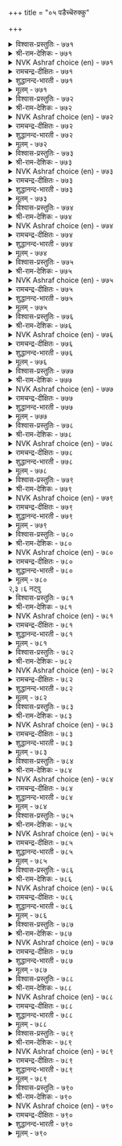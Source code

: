 +++
title = "०५ पडैच्चॆरुक्कु"

+++


<details><summary>विश्वास-प्रस्तुतिः - ७७१</summary>

ऎन्नैमुन् निल्लन्मिन् तॆव्विर् पलरॆन्नै  
मुन्निण्ड्रु कल्निन् ऱवर्।       ७७१
</details>

<details><summary>श्री-राम-देशिकः - ७७१</summary>

अधिकारः ७८. सेनादार्ढ्यम्  
बहवोऽस्मत्पतेरग्रे हताः पाषाणतां गताः ।  
अस्मद्भूपपुरो नैव स्थातव्यं भोश्च शात्रवाः ॥ ७७१॥
</details>

<details><summary>NVK Ashraf choice (en) - ७७१</summary>

०७७१
"Foes! Don't stand before my chief.
Many who stood now stand as stones!" *
(P.S. Sundaram)
</details>

<details><summary>रामचन्द्र-दीक्षितः - ७७१</summary>

771\. eṉṉai muṉ nillaṉmiṉ-tevvir! palar, eṉṉai  
muṉ niṉṟu kal niṉṟavar.

771\. O, Enemies! Do not stand in front of our Lord; for many who stood before him are now standing as hero-stones.  
</details>

<details><summary>शुद्धानन्द-भारती - ७७१</summary>

1\. என்னைமுன் நில்லன்மின் தெவ்விர் பலர்என்னை  
முன்நின்று கல்நின் றவர்.  
Stand not before my chief, O foes!  
Many who stood, in stones repose.        771  
</details>

<details><summary>मूलम् - ७७१</summary>

ऎन्नैमुन् निल्लन्मिन् तॆव्विर् पलरॆन्नै  
मुन्निण्ड्रु कल्निन् ऱवर्।       ७७१
</details>

<details><summary>विश्वास-प्रस्तुतिः - ७७२</summary>

कान मुयलॆय्द अम्बिनिल् यानै  
पिऴैत्तवेल् एन्दल् इनिदु।       ७७२
</details>

<details><summary>श्री-राम-देशिकः - ७७२</summary>

अमोघं बाणमुत्सृज्य शशे प्राप्तो जयो वृथा ।  
गजे प्रयुक्तबाणस्तु मोघोऽपि स्याज्जयावहः ॥ ७७२॥
</details>

<details><summary>NVK Ashraf choice (en) - ७७२</summary>

०७७२
Better collect the spear that missed an elephant
Than the arrow that killed a hare. *
(P.S. Sundaram)
</details>

<details><summary>रामचन्द्र-दीक्षितः - ७७२</summary>

772\. kāṉa muyal eyta ampiṉil, yāṉai  
piḻaitta vēl ēntal iṉitu.

772\. Better to bear the spear hurled against an elephant, though it misses its aim, than the arrow aimed against a hare in the forest.  
</details>

<details><summary>शुद्धानन्द-भारती - ७७२</summary>

2\. கான முயலெய்த அம்பினில் யானை  
பிழைத்தவேல் ஏந்தல் இனிது.  
To lift a lance that missed a tusker  
Is prouder than shaft that hit a hare.        772  
</details>

<details><summary>मूलम् - ७७२</summary>

कान मुयलॆय्द अम्बिनिल् यानै  
पिऴैत्तवेल् एन्दल् इनिदु।       ७७२
</details>

<details><summary>विश्वास-प्रस्तुतिः - ७७३</summary>

पेराण्मै ऎन्ब तऱुगण्ऒन् ऱुट्रक्काल्  
ऊराण्मै मट्रदन् ऎह्हु³।       ७७३
</details>

<details><summary>श्री-राम-देशिकः - ७७३</summary>

अरिभिस्सह निर्भीत्या योधनं वीरलक्षणम् ।  
प्राप्ते खेदे रिपोः साह्यकर्ता वीर्यवतां वरः ॥ ७७३॥
</details>

<details><summary>NVK Ashraf choice (en) - ७७३</summary>

०७७३
Fierce courage is what they call valour,
But to help a foe in distress cuts deeper. *
(Satguru Subramuniyaswami), (P.S. Sundaram)
</details>

<details><summary>रामचन्द्र-दीक्षितः - ७७३</summary>

773\. pēr āṇmai eṉpa, taṟukaṇ; oṉṟu uṟṟakkāl,  
ūrāṇmai maṟṟu ataṉ eḵku.

773\. Fearlessness is a manly virtue; but in distress, mercy is its keen edge.  
</details>

<details><summary>शुद्धानन्द-भारती - ७७३</summary>

3\. பேராண்மை என்ப தறுகண்ஒன் றுற்றக்கால்  
ஊராண்மை மற்றதன் எஃகு.  
Valour is fight with fierce courage  
Mercy to the fallen is its edge.        773  
</details>

<details><summary>मूलम् - ७७३</summary>

पेराण्मै ऎन्ब तऱुगण्ऒन् ऱुट्रक्काल्  
ऊराण्मै मट्रदन् ऎह्हु³।       ७७३
</details>

<details><summary>विश्वास-प्रस्तुतिः - ७७४</summary>

कैवेल् कळिट्रॊडु पोक्कि वरुबवन्  
मॆय्वेल् पऱिया नगुम्।       ७७४
</details>

<details><summary>श्री-राम-देशिकः - ७७४</summary>

स्थितं शूलं गजे मुक्त्वा समीपस्थे गजान्तरे ।  
अन्वेष्टाऽन्यस्य शूलस्य वक्षःस्थं प्राप्य तुष्यति ॥ ७७४॥
</details>

<details><summary>NVK Ashraf choice (en) - ७७४</summary>

०७७४
Losing his spear hurled at a tusker,
A hero grabs happily the one that pierced him. *
(P.S. Sundaram)
</details>

<details><summary>रामचन्द्र-दीक्षितः - ७७४</summary>

774\. kai vēl kaḷiṟṟoṭu pōkki varupavaṉ  
mey vēl paṟiyā, nakum.

774\. The warrior who hurls his spear against an advancing elephant enjoys to pull it from his body.  
</details>

<details><summary>शुद्धानन्द-भारती - ७७४</summary>

4\. கைவேல் களிற்றொடு போக்கி வருபவன்  
மெய்வேல் பறியா நகும்.  
At the tusker he flings his lance  
One in body smiles another chance.        774  
</details>

<details><summary>मूलम् - ७७४</summary>

कैवेल् कळिट्रॊडु पोक्कि वरुबवन्  
मॆय्वेल् पऱिया नगुम्।       ७७४
</details>

<details><summary>विश्वास-प्रस्तुतिः - ७७५</summary>

विऴित्तगण् वेल्गॊण टॆऱिय अऴित्तिमैप्पिन्  
ऒट्टण्ड्रो वन्ग णवर्क्कु।       ७७५
</details>

<details><summary>श्री-राम-देशिकः - ७७५</summary>

रिपुशूलागमं रोषात् पश्यतो नयानद्वयम् ।  
सनिमेषं यदि भवेत् तत् पराजयलक्षणम् ॥ ७७५॥
</details>

<details><summary>NVK Ashraf choice (en) - ७७५</summary>

०७७५
Is it not shameful for a hero to even let his
Watchful eyes wink when a spear is hurled?
(N.V.K. Ashraf)
</details>

<details><summary>रामचन्द्र-दीक्षितः - ७७५</summary>

775\. viḻitta kaṇ vēl koṇṭu eṟiya, aḻittu imaippiṉ,  
ōṭṭu aṉṟō, vaṉkaṇavarkku?.

775\. If the fierce look (of a warrior) winks at a dart aimed at him, it is tantamount to a retreat.  
</details>

<details><summary>शुद्धानन्द-भारती - ७७५</summary>

5\. விழித்தகண் வேல்கொண் டெறிய அழித்திமைப்பின்  
ஒட்டன்றோ வன்க ணவர்க்கு.  
When lances dart if heroes wink  
"It is a rout" the world will think.        775  
</details>

<details><summary>मूलम् - ७७५</summary>

विऴित्तगण् वेल्गॊण टॆऱिय अऴित्तिमैप्पिन्  
ऒट्टण्ड्रो वन्ग णवर्क्कु।       ७७५
</details>

<details><summary>विश्वास-प्रस्तुतिः - ७७६</summary>

विऴुप्पुण् पडादनाळ् ऎल्लाम् वऴुक्किनुळ्  
वैक्कुम्दन् नाळै ऎडुत्तु।       ७७६
</details>

<details><summary>श्री-राम-देशिकः - ७७६</summary>

निजोरसि मुखे बाणताडनं त्वनवाप्य तु ।  
अतीतान् दिवसान् युद्धे वीरो व्यर्थान् हि मन्यते ॥ ७७६॥
</details>

<details><summary>NVK Ashraf choice (en) - ७७६</summary>

०७७६
The brave shall deem all the days devoid of battle wounds
As days gone waste.
( Shuddhananda Bharatiar), (P.S. Sundaram)
</details>

<details><summary>रामचन्द्र-दीक्षितः - ७७६</summary>

776\. viḻuppuṇ paṭāta nāḷ ellām vaḻukkiṉuḷ  
vaikkum, taṉ nāḷai eṭuttu.

776\. Reflecting on the days past, a hero regards those days vain in which he has not received a wound.  
</details>

<details><summary>शुद्धानन्द-भारती - ७७६</summary>

6\. விழுப்புண் படாதநாள் எல்லாம் வழுக்கினுள்  
வைக்கும்தன் நாளை எடுத்து.  
The brave shall deem the days as vain  
Which did not battle-wounds sustain.        776  
</details>

<details><summary>मूलम् - ७७६</summary>

विऴुप्पुण् पडादनाळ् ऎल्लाम् वऴुक्किनुळ्  
वैक्कुम्दन् नाळै ऎडुत्तु।       ७७६
</details>

<details><summary>विश्वास-प्रस्तुतिः - ७७७</summary>

सुऴलुम् इसैवेण्डि वेण्डा उयिरार्  
कऴल्याप्पुक् कारिगै नीर्त्तु।       ७७७
</details>

<details><summary>श्री-राम-देशिकः - ७७७</summary>

स्थिरकीर्तिकृते युद्धे प्राणानपि विमुञ्चताम् ।  
पादबद्धा श‍ृङ्खला स्यात् अलङ्कारप्रयोजना ॥ ७७७॥
</details>

<details><summary>NVK Ashraf choice (en) - ७७७</summary>

०७७७
That hero, who gives up his life for fame,
Is worthy of being adorned with the anklet. *
(P.S. Sundaram)
</details>

<details><summary>रामचन्द्र-दीक्षितः - ७७७</summary>

777\. cuḻalum icai vēṇṭi, vēṇṭā uyirār  
kaḻal yāppuk kārikai nīrttu.

777\. The anklet is a fitting adornment to warriors who fight fearless of life for a world-wide reputation.  
</details>

<details><summary>शुद्धानन्द-भारती - ७७७</summary>

7\. சுழலும் இசைவேண்டி வேண்டா உயிரார்  
கழல்யாப்புக் காரிகை நீர்த்து.  
Their anklets aloud jingle their name  
Who sacrifice their life for fame.        777  
</details>

<details><summary>मूलम् - ७७७</summary>

सुऴलुम् इसैवेण्डि वेण्डा उयिरार्  
कऴल्याप्पुक् कारिगै नीर्त्तु।       ७७७
</details>

<details><summary>विश्वास-प्रस्तुतिः - ७७८</summary>

उऱिन्उयिर् अञ्जा मऱवर् इऱैवन्  
सॆऱिनुम् सीर्गुण्ड्रल् इलर्।       ७७८
</details>

<details><summary>श्री-राम-देशिकः - ७७८</summary>

प्राणान् तृणसमान् मत्वा प्रविशन्तो रणाङ्गणम् ।  
वीरा भूपैर्वारिताश्च विरमन्ति न ते ततः ॥ ७७८॥
</details>

<details><summary>NVK Ashraf choice (en) - ७७८</summary>

०७७८
Even a king's wrath cannot hold back heroes
Who do not fear their lives in battle. *
(P.S. Sundaram), (Satguru Subramuniyaswami)
</details>

<details><summary>रामचन्द्र-दीक्षितः - ७७८</summary>

778\. uṟiṉ, uyir añcā maṟavar, iṟaivaṉ  
ceṟiṉum, cīr kuṉṟal ilar.

778\. Warriors unmindful of their lives in battle will not be daunted even by the wrath of their obstructing monarch.  
</details>

<details><summary>शुद्धानन्द-भारती - ७७८</summary>

8\. உறின்உயிர் அஞ்சா மறவர் இறைவன்  
செறினும்சீர் குன்றல் இலர்.  
The king may chide, they pursue strife;  
They fear loss of glory; not life.        778  
</details>

<details><summary>मूलम् - ७७८</summary>

उऱिन्उयिर् अञ्जा मऱवर् इऱैवन्  
सॆऱिनुम् सीर्गुण्ड्रल् इलर्।       ७७८
</details>

<details><summary>विश्वास-प्रस्तुतिः - ७७९</summary>

इऴैत्तदु इगवामैच् चावारै यारे  
पिऴैत्तदु ऒऱुक्किऱ्पवर्।       ७७९
</details>

<details><summary>श्री-राम-देशिकः - ७७९</summary>

स्वप्रतिज्ञाभङ्गभिया समरे मर्तुमिच्छतः ।  
वीरस्य दण्डनं दातुं को वा शक्तो भवेद् भुवि ॥ ७७९॥
</details>

<details><summary>NVK Ashraf choice (en) - ७७९</summary>

०७७९
Who dares to despise a man for not fulfilling
A pledge he died to fulfill?
(P.S. Sundaram)
</details>

<details><summary>रामचन्द्र-दीक्षितः - ७७९</summary>

779\. iḻaittatu ikavāmaic cāvārai, yārē,  
piḻaittatu oṟukkiṟpavar?.

779\. Who can find fault with those (soldiers) who will lay down their lives to fulfil their vow?  
</details>

<details><summary>शुद्धानन्द-भारती - ७७९</summary>

9\. இழைத்தது இகவாமைச் சாவாரை யாரே  
பிழைத்தது ஒறுக்கிற் பவர்.  
Who will blame the heroes that lose  
Their lives in war to keep their vows?        779  
</details>

<details><summary>मूलम् - ७७९</summary>

इऴैत्तदु इगवामैच् चावारै यारे  
पिऴैत्तदु ऒऱुक्किऱ्पवर्।       ७७९
</details>

<details><summary>विश्वास-प्रस्तुतिः - ७८०</summary>

पुरन्दार्गण् नीर्मल्गच् चागिऱ्पिन् साक्काडु  
इरन्दुगोळ् तक्कदु उडैत्तु।       ७८०
</details>

<details><summary>श्री-राम-देशिकः - ७८०</summary>

स्वीयं भूपं चाश्रुपातपर्वकं शेदयन् भटः ।  
मृतश्चत् प्रार्थनापूर्वं मृतिनूनमवाप्यताम् ॥ ७८०॥
</details>

<details><summary>NVK Ashraf choice (en) - ७८०</summary>

०७८०
If death lies in glory that draws tears from the ruler,
It is worth seeking even in alms. *
(J. Narayanaswamy)
</details>

<details><summary>रामचन्द्र-दीक्षितः - ७८०</summary>

780\. purantār kaṇ nīr malkac cākiṟpiṉ, cākkāṭu  
irantu kōḷ-takkatu uṭaittu.

780\. Ye! Soldiers, endeavour to earn a death of glory which will move your chief to tears.  
</details>

<details><summary>शुद्धानन्द-भारती - ७८०</summary>

10\. புரந்தார்கண் நீர்மல்கச் சாகிற்பின் சாக்காடு  
இரந்துகோள் தக்கது உடைத்து.  
Such a death shall be prayed for  
Which draws the tears of the ruler.        780  
</details>

<details><summary>मूलम् - ७८०</summary>

पुरन्दार्गण् नीर्मल्गच् चागिऱ्पिन् साक्काडु  
इरन्दुगोळ् तक्कदु उडैत्तु।       ७८०
</details>
२,३।६ नट्पु  

<details><summary>विश्वास-प्रस्तुतिः - ७८१</summary>

सॆयऱ्करिय यावुळ नट्पिन् अदुबोल्  
विनैक्करिय यावुळ काप्पु।      ७८१
</details>

<details><summary>श्री-राम-देशिकः - ७८१</summary>

अधिकारः ७९. स्नेहः  
आर्जनीयं स्नेहसमं श्रेष्ठं वस्तु न विद्यते ।  
शत्रुभ्यो रक्षकं वस्तु स्नेहादन्यद् भवेत् किमु ॥ ७८१॥
</details>

<details><summary>NVK Ashraf choice (en) - ७८१</summary>

०७८१
What greater security exists than a secure friendship
As a protection against foes? *
(Satguru Subramuniyaswami)
</details>

<details><summary>रामचन्द्र-दीक्षितः - ७८१</summary>

781\. ceyaṟku ariya yā uḷa, naṭpiṉ?-atupōl  
viṉaikku ariya yā uḷa, kāppu?.

781\. What is there more important than an ally; and what is more helpful than securing his aid.  
</details>

<details><summary>शुद्धानन्द-भारती - ७८१</summary>

79\. நட்பு - Friendship

1\. செயற்கரிய யாவுள நட்பின் அதுபோல்  
வினைக்கரிய யாவுள காப்பு.  
Like friendship what's so hard to gain?  
That guards one against acts villain?        781  
</details>

<details><summary>मूलम् - ७८१</summary>

सॆयऱ्करिय यावुळ नट्पिन् अदुबोल्  
विनैक्करिय यावुळ काप्पु।      ७८१
</details>

<details><summary>विश्वास-प्रस्तुतिः - ७८२</summary>

निऱैनीर नीरवर् केण्मै पिऱैमदिप्  
पिन्नीर पेदैयार् नट्पु।       ७८२
</details>

<details><summary>श्री-राम-देशिकः - ७८२</summary>

स्नेहो बुद्धिमता साकं वर्घते पूर्णचन्द्रवत् ।  
बुद्धिहीनैः कृतः स्नेहः क्षीयते क्षीणचन्द्रवत् ॥ ७८२॥
</details>

<details><summary>NVK Ashraf choice (en) - ७८२</summary>

०७८२
Wise men's friendship waxes like the crescent
And fools', like the full moon, wanes.
(P.S. Sundaram)
</details>

<details><summary>रामचन्द्र-दीक्षितः - ७८२</summary>

782\. niṟai nīra, nīravar kēṇmai, piṟai; matip  
piṉ nīra, pētaiyār naṭpu.

782\. The friendship of the wise resembles the waxing crescent; the friendship of the unwise fades away like the waning moon.  
</details>

<details><summary>शुद्धानन्द-भारती - ७८२</summary>

2\. நிறைநீர நீரவர் கேண்மை பிறைமதிப்  
பின்நீர பேதையார் நட்பு \- Friendship .  
Good friendship shines like waxing moon,  
The bad withers like waning moon.        782  
</details>

<details><summary>मूलम् - ७८२</summary>

निऱैनीर नीरवर् केण्मै पिऱैमदिप्  
पिन्नीर पेदैयार् नट्पु।       ७८२
</details>

<details><summary>विश्वास-प्रस्तुतिः - ७८३</summary>

नविल्दॊऱुम् नूल्नयम् पोलुम् पयिल्दॊऱुम्  
पण्बुडै याळर् तॊडर्बु।       ७८३
</details>

<details><summary>श्री-राम-देशिकः - ७८३</summary>

गुणिभिस्तु कृतः स्नेहः क्रमेणानन्ददायकः ।  
सदर्थः पथनाद्यद्वत् क्रमशो मोददायकः ॥ ७८३॥
</details>

<details><summary>NVK Ashraf choice (en) - ७८३</summary>

०७८३
Being with good friends is like reading good books.
More time you spend, more the delight.
(N.V.K. Ashraf)
</details>

<details><summary>रामचन्द्र-दीक्षितः - ७८३</summary>

783\. naviltoṟum nūl nayam pōlum-payiltoṟum,  
paṇpu uṭaiyāḷar toṭarpu.

783\. Even as good literature enraptures its reader the attachment of good men increases a king’s happiness.  
</details>

<details><summary>शुद्धानन्द-भारती - ७८३</summary>

3\. நவில்தொறும் நூல்நயம் போலும் பயில்தொறும்  
பண்புடை யாளர் தொடர்பு.  
Like taste in books good friendship grows  
The more one moves the more he knows.        783  
</details>

<details><summary>मूलम् - ७८३</summary>

नविल्दॊऱुम् नूल्नयम् पोलुम् पयिल्दॊऱुम्  
पण्बुडै याळर् तॊडर्बु।       ७८३
</details>

<details><summary>विश्वास-प्रस्तुतिः - ७८४</summary>

नगुदऱ्पॊरुट्टण्ड्रु नट्टल् मिगुदिक्कण्  
मेऱ्चॆनऱु इडित्तऱ्पॊरुट्टु।       ७८४
</details>

<details><summary>श्री-राम-देशिकः - ७८४</summary>

परस्परकृता मैत्री न हि तोषाय केवलम् ।  
स्खालित्ये सुहृदस्तस्माद् वारणं सख्यमुच्यते ॥ ७८४॥
</details>

<details><summary>NVK Ashraf choice (en) - ७८४</summary>

०७८४
Friendship is not for merriment
But for stern reproach when friends go astray.
(N.V.K. Ashraf)
</details>

<details><summary>रामचन्द्र-दीक्षितः - ७८४</summary>

784\. nakutaṟporuṭṭu aṉṟu, naṭṭal; mikutikkaṇ  
mēṟceṉṟu iṭittaṟporuṭṭu.

784\. Friendship is made not for pleasure but it is a corrective to him who errs on the other side.  
</details>

<details><summary>शुद्धानन्द-भारती - ७८४</summary>

4\. நகுதற் பொருட்டன்று நட்டல் மிகுதிக்கண்  
மேற்சென்று இடித்தற் பொருட்டு  
Not to laugh is friendship made  
But to hit when faults exceed.        784  
</details>

<details><summary>मूलम् - ७८४</summary>

नगुदऱ्पॊरुट्टण्ड्रु नट्टल् मिगुदिक्कण्  
मेऱ्चॆनऱु इडित्तऱ्पॊरुट्टु।       ७८४
</details>

<details><summary>विश्वास-प्रस्तुतिः - ७८५</summary>

पुणर्च्चि पऴगुदल् वेण्डा उणर्च्चिदान्  
नट्पाङ् गिऴमै तरुम्।       ७८५
</details>

<details><summary>श्री-राम-देशिकः - ७८५</summary>

मैत्र्याः परिचयो हेतुः नापि सेशैकवर्तिता ।  
उभयोर्भावसाम्यं तु मैत्रीमुत्पादयेत् तयोः ॥ ७८५॥
</details>

<details><summary>NVK Ashraf choice (en) - ७८५</summary>

०७८५
Identity of feelings makes friendship.
No need for friends to meet and long together. *
(C. Rajagopalachari)
</details>

<details><summary>रामचन्द्र-दीक्षितः - ७८५</summary>

785\. puṇarcci, paḻakutal vēṇṭā; uṇarccitāṉ  
naṭpu ām kiḻamai tarum.

785\. Friendship is not cultivated by mere acquaintance. It is the harmony that cements the bond of friendship.  
</details>

<details><summary>शुद्धानन्द-भारती - ७८५</summary>

5\. புணர்ச்சி பழகுதல் வேண்டா உணர்ச்சிதான்  
நட்பாம் கிழமை தரும்.  
No close living nor clasping grip  
Friendship's feeling heart's fellowship.        785  
</details>

<details><summary>मूलम् - ७८५</summary>

पुणर्च्चि पऴगुदल् वेण्डा उणर्च्चिदान्  
नट्पाङ् गिऴमै तरुम्।       ७८५
</details>

<details><summary>विश्वास-प्रस्तुतिः - ७८६</summary>

मुगनग नट्पदु नट्पण्ड्रु नॆञ्जत्तु  
अगनग नट्पदु नट्पु।       ७८६
</details>

<details><summary>श्री-राम-देशिकः - ७८६</summary>

मैत्री मुखविकासेन केवलं न हि जायते ।  
हृदयस्य विकासोऽपि मैत्र्यां मुख्यमपेक्ष्यते ॥ ७८६॥
</details>

<details><summary>NVK Ashraf choice (en) - ७८६</summary>

०७८६
A smiling face alone makes no friendship,
But the heart should also smile with the face. *
(V. Ramasamy)
</details>

<details><summary>रामचन्द्र-दीक्षितः - ७८६</summary>

786\. mukam naka, naṭpatu naṭpu aṉṟu; neñcattu  
akam naka, naṭpatu-naṭpu.

786\. Smile is no index for friendship. Real friendship makes the heart also smile.  
</details>

<details><summary>शुद्धानन्द-भारती - ७८६</summary>

6\. முகநக நட்பது நட்பன்று நெஞ்சத்து  
அகநக நட்பது நட்பு.  
Friendship is not more smile on face  
It is the smiling heart's embrace.        786  
</details>

<details><summary>मूलम् - ७८६</summary>

मुगनग नट्पदु नट्पण्ड्रु नॆञ्जत्तु  
अगनग नट्पदु नट्पु।       ७८६
</details>

<details><summary>विश्वास-प्रस्तुतिः - ७८७</summary>

अऴिवि नवैनीक्कि आऱुय्त्तु अऴिविन्गण्  
अल्लल् उऴप्पदाम् नट्पु।       ७८७
</details>

<details><summary>श्री-राम-देशिकः - ७८७</summary>

निवर्त्य निन्दितात् मार्गात् सन्मार्गे तं प्रवेश्य च ।  
दुःखे प्राप्ते तुल्यभागभागिता स्नेहलक्षणम् ॥ ७८७॥
</details>

<details><summary>NVK Ashraf choice (en) - ७८७</summary>

०७८७
Friendship saves from ruin, guides towards right,
And shares the pain of distress. *
(P.S. Sundaram), (G.U. Pope)
</details>

<details><summary>रामचन्द्र-दीक्षितः - ७८७</summary>

787\. aḻiviṉavai nīkki, āṟu uyttu, aḻiviṉkaṇ  
allal uḻappatu ām-naṭpu.

787\. Friendship prevents harmful deeds being committed and does beneficial things sharing the other’s misfortunes.  
</details>

<details><summary>शुद्धानन्द-भारती - ७८७</summary>

7\. அழிவி னவைநீக்கி ஆறுய்த்து அழிவின்கண்  
அல்லல் உழப்பதாம் நட்பு.  
From ruin friendship saves and shares  
The load of pain and right path shows.        787  
</details>

<details><summary>मूलम् - ७८७</summary>

अऴिवि नवैनीक्कि आऱुय्त्तु अऴिविन्गण्  
अल्लल् उऴप्पदाम् नट्पु।       ७८७
</details>

<details><summary>विश्वास-प्रस्तुतिः - ७८८</summary>

उडुक्कै इऴन्दवन् कैबोल आङ्गे  
इडुक्कण् कळैवदाम् नट्पु।       ७८८
</details>

<details><summary>श्री-राम-देशिकः - ७८८</summary>

स्त्रस्तं वस्त्रं स्वतो गत्वा यथा गृःणाति वै करः ।  
तथा दुःखे स्वयं साह्यकरणं सख्यमुच्यते ॥ ७८८॥
</details>

<details><summary>NVK Ashraf choice (en) - ७८८</summary>

०७८८
Swift as the hand seizing a slipping garment,
Friendship acts to assuage a friend in distress. *
(Satguru Subramuniyaswami)
</details>

<details><summary>रामचन्द्र-दीक्षितः - ७८८</summary>

788\. uṭukkai iḻantavaṉ kai pōla, āṅkē  
iṭukkaṇ kaḷaivatu ām-naṭpu.

788\. Friendship removes suffering even as promptly as the hand which clutches the slipping garment.  
</details>

<details><summary>शुद्धानन्द-भारती - ७८८</summary>

8\. உடுக்கை இழந்தவன் கைபோல ஆங்கே  
இடுக்கண் களைவதுஆம் நட்பு.  
Friendship hastens help in mishaps  
Like hands picking up dress that slips.        788  
</details>

<details><summary>मूलम् - ७८८</summary>

उडुक्कै इऴन्दवन् कैबोल आङ्गे  
इडुक्कण् कळैवदाम् नट्पु।       ७८८
</details>

<details><summary>विश्वास-प्रस्तुतिः - ७८९</summary>

नट्पिऱ्कु वीट्रिरुक्कै यादॆनिन् कॊट्पिण्ड्रि  
ऒल्लुम्वाय् ऊण्ड्रुम् निलै।       ७८९
</details>

<details><summary>श्री-राम-देशिकः - ७८९</summary>

सर्वदा सर्वमार्गेण चैकरूपतया मुदा ।  
साह्यं कृत्वा रक्षणं तु मैत्र्याः कोष्ठति कथ्यते ॥ ७८९॥
</details>

<details><summary>NVK Ashraf choice (en) - ७८९</summary>

०७८९
What is the throne of friendship? It is that resolve
Of unfailing support given at all time.
(N.V.K. Ashraf)
</details>

<details><summary>रामचन्द्र-दीक्षितः - ७८९</summary>

789\. 'naṭpiṟku vīṟṟirukkai yātu?' eṉiṉ, koṭpu iṉṟi  
ollumvāy ūṉṟum nilai.

789\. If one asks where friendship abides, it lies in timely aid.  
</details>

<details><summary>शुद्धानन्द-भारती - ७८९</summary>

9\. நட்பிற்கு வீற்றிருக்கை யாதெனில் கொட்பின்றி  
ஒல்லும்வாய் ஊன்றும் நிலை.  
Friendship is enthroned on the strength  
That always helps with utmost warmth.        789  
</details>

<details><summary>मूलम् - ७८९</summary>

नट्पिऱ्कु वीट्रिरुक्कै यादॆनिन् कॊट्पिण्ड्रि  
ऒल्लुम्वाय् ऊण्ड्रुम् निलै।       ७८९
</details>

<details><summary>विश्वास-प्रस्तुतिः - ७९०</summary>

इनैयर् इवरॆमक्कु इन्नम्याम् ऎण्ड्रु  
पुनैयिनुम् पुल्लॆन्नुम् नट्पु।       ७९०
</details>

<details><summary>श्री-राम-देशिकः - ७९०</summary>

''इयान् स्नेहस्तस्य मयि, तथा तस्मिन ममापि च'' ।  
एवं विशिष्य कथनात् स्नेहे नास्ति विशिष्टता ॥ ७९०॥
</details>

<details><summary>NVK Ashraf choice (en) - ७९०</summary>

०७९०
To boast, "He means so much to me and I to him,"
Merely demeans a friendship.
(Satguru Subramuniyaswami)
</details>

<details><summary>रामचन्द्र-दीक्षितः - ७९०</summary>

790\. 'iṉaiyar, ivar emakku; iṉṉam yām' eṉṟu  
puṉaiyiṉum, pulleṉṉum-naṭpu.

790\. Even one may say, “These are my friends; I am deeply attached to them". Yet, it may be insignificant friendship.  
</details>

<details><summary>शुद्धानन्द-भारती - ७९०</summary>

10\. இனையர் இவரெமக்கு இன்னம்யாம் என்று  
புனையினும் புல்லென்னும் நட்பு.  
"Such we are and such they are"  
Ev'n this boast will friendship mar.        790  
</details>

<details><summary>मूलम् - ७९०</summary>

इनैयर् इवरॆमक्कु इन्नम्याम् ऎण्ड्रु  
पुनैयिनुम् पुल्लॆन्नुम् नट्पु।       ७९०
</details>
